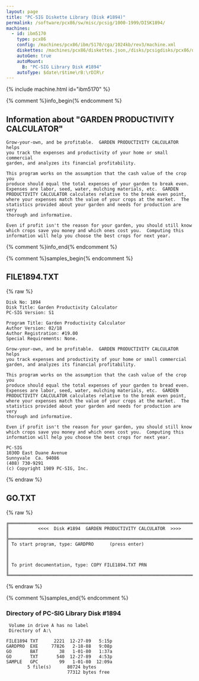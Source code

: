 ```yaml
---
layout: page
title: "PC-SIG Diskette Library (Disk #1894)"
permalink: /software/pcx86/sw/misc/pcsig/1000-1999/DISK1894/
machines:
  - id: ibm5170
    type: pcx86
    config: /machines/pcx86/ibm/5170/cga/1024kb/rev3/machine.xml
    diskettes: /machines/pcx86/diskettes.json,/disks/pcsigdisks/pcx86/diskettes.json
    autoGen: true
    autoMount:
      B: "PC-SIG Library Disk #1894"
    autoType: $date\r$time\rB:\rDIR\r
---
```


{% include machine.html id="ibm5170" %}

{% comment %}info_begin{% endcomment %}

## Information about "GARDEN PRODUCTIVITY CALCULATOR"

    Grow-your-own, and be profitable.  GARDEN PRODUCTIVITY CALCULATOR helps
    you track the expenses and productivity of your home or small commercial
    garden, and analyzes its financial profitability.
    
    This program works on the assumption that the cash value of the crop you
    produce should equal the total expenses of your garden to break even.
    Expenses are labor, seed, water, mulching materials, etc.  GARDEN
    PRODUCTIVITY CALCULATOR calculates relative to the break even point,
    where your expenses match the value of your crops at the market.  The
    statistics provided about your garden and needs for production are very
    thorough and informative.
    
    Even if profit isn't the reason for your garden, you should still know
    which crops save you money and which ones cost you.  Computing this
    information will help you choose the best crops for next year.
{% comment %}info_end{% endcomment %}

{% comment %}samples_begin{% endcomment %}

## FILE1894.TXT

{% raw %}
```
Disk No: 1894                                                           
Disk Title: Garden Productivity Calculator                              
PC-SIG Version: S1                                                      
                                                                        
Program Title: Garden Productivity Calculator                           
Author Version: 02/18                                                   
Author Registration: #19.00                                             
Special Requirements: None.                                             
                                                                        
Grow-your-own, and be profitable.  GARDEN PRODUCTIVITY CALCULATOR helps 
you track expenses and productivity of your home or small commercial    
garden, and analyzes its financial profitability.                       
                                                                        
This program works on the assumption that the cash value of the crop you
produce should equal the total expenses of your garden to bread even.   
Expenses are labor, seed, water, mulching materials, etc.  GARDEN       
PRODUCTIVITY CALCULATOR calculates relative to the break even point,    
where your expenses match the value of your crops at the market.  The   
statistics provided about your garden and needs for production are very 
thorough and informative.                                               
                                                                        
Even if profit isn't the reason for your garden, you should still know  
which crops save you money and which ones cost you.  Computing this     
information will help you choose the best crops for next year.          
                                                                        
PC-SIG                                                                  
1030D East Duane Avenue                                                 
Sunnyvale  Ca. 94086                                                    
(408) 730-9291                                                          
(c) Copyright 1989 PC-SIG, Inc.                                         
```
{% endraw %}

## GO.TXT

{% raw %}
```
╔═════════════════════════════════════════════════════════════════════════╗
║           <<<<  Disk #1894  GARDEN PRODUCTIVITY CALCULATOR  >>>>        ║
╠═════════════════════════════════════════════════════════════════════════╣
║ To start program, type: GARDPRO      (press enter)                      ║
║                                                                         ║
║ To print documentation, type: COPY FILE1894.TXT PRN                     ║
╚═════════════════════════════════════════════════════════════════════════╝
```
{% endraw %}

{% comment %}samples_end{% endcomment %}

### Directory of PC-SIG Library Disk #1894

     Volume in drive A has no label
     Directory of A:\

    FILE1894 TXT      2221  12-27-89   5:15p
    GARDPRO  EXE     77826   2-18-88   9:08p
    GO       BAT        38   1-01-80   1:37a
    GO       TXT       540  12-27-89   4:53p
    SAMPLE   GPC        99   1-01-80  12:09a
            5 file(s)      80724 bytes
                           77312 bytes free
